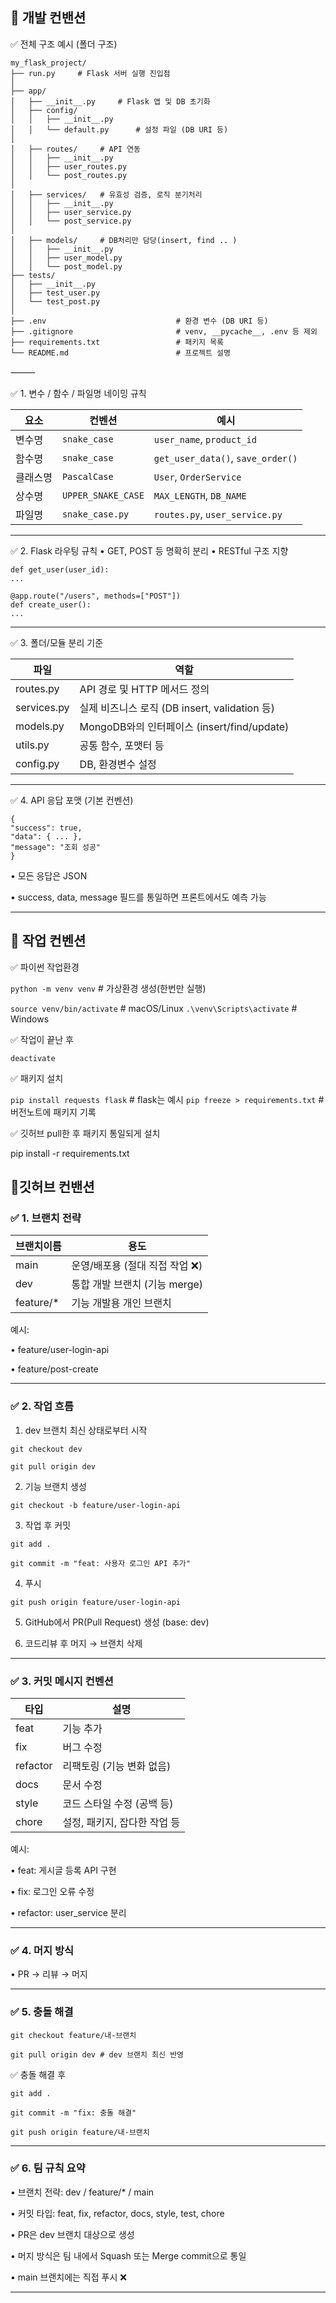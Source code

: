 ## 📜 개발 컨밴션

✅ 전체 구조 예시 (폴더 구조)

<pre><code>my_flask_project/
├── run.py     # Flask 서버 실행 진입점
│
├── app/
│   ├── __init__.py     # Flask 앱 및 DB 초기화
│   ├── config/
│   │   ├── __init__.py
│   │   └── default.py      # 설정 파일 (DB URI 등)
│
│   ├── routes/     # API 연동
│   │   ├── __init__.py
│   │   ├── user_routes.py
│   │   └── post_routes.py
│
│   ├── services/   # 유효성 검증, 로직 분기처리
│   │   ├── __init__.py
│   │   ├── user_service.py
│   │   └── post_service.py
│
│   ├── models/     # DB처리만 담당(insert, find .. )
│   │   ├── __init__.py
│   │   ├── user_model.py
│   │   └── post_model.py
├── tests/
│   ├── __init__.py
│   ├── test_user.py
│   └── test_post.py
│
├── .env                             # 환경 변수 (DB URI 등)
├── .gitignore                       # venv, __pycache__, .env 등 제외
├── requirements.txt                 # 패키지 목록
└── README.md                        # 프로젝트 설명
</code></pre>

⸻

✅ 1. 변수 / 함수 / 파일명 네이밍 규칙

| 요소     | 컨벤션             | 예시                              |
| -------- | ------------------ | --------------------------------- |
| 변수명   | `snake_case`       | `user_name`, `product_id`         |
| 함수명   | `snake_case`       | `get_user_data()`, `save_order()` |
| 클래스명 | `PascalCase`       | `User`, `OrderService`            |
| 상수명   | `UPPER_SNAKE_CASE` | `MAX_LENGTH`, `DB_NAME`           |
| 파일명   | `snake_case.py`    | `routes.py`, `user_service.py`    |

---

✅ 2. Flask 라우팅 규칙
• GET, POST 등 명확히 분리
• RESTful 구조 지향

```@app.route("/users/<user_id>", methods=["GET"])
def get_user(user_id):
...

@app.route("/users", methods=["POST"])
def create_user():
...
```

---

✅ 3. 폴더/모듈 분리 기준

| 파일        | 역할                                          |
| ----------- | --------------------------------------------- |
| routes.py   | API 경로 및 HTTP 메서드 정의                  |
| services.py | 실제 비즈니스 로직 (DB insert, validation 등) |
| models.py   | MongoDB와의 인터페이스 (insert/find/update)   |
| utils.py    | 공통 함수, 포맷터 등                          |
| config.py   | DB, 환경변수 설정                             |

---

✅ 4. API 응답 포맷 (기본 컨벤션)

```
{
"success": true,
"data": { ... },
"message": "조회 성공"
}
```

• 모든 응답은 JSON

• success, data, message 필드를 통일하면 프론트에서도 예측 가능

---

## 📜 작업 컨벤션

✅ 파이썬 작업환경

`python -m venv venv` # 가상환경 생성(한번만 실행)

`source venv/bin/activate` # macOS/Linux
`.\venv\Scripts\activate` # Windows

✅ 작업이 끝난 후

`deactivate`

✅ 패키지 설치

`pip install requests flask` # flask는 예시
`pip freeze > requirements.txt` # 버전노트에 패키지 기록

✅ 깃허브 pull한 후 패키지 통일되게 설치

pip install -r requirements.txt

## 📜깃허브 컨밴션

### ✅ 1. 브랜치 전략

| 브랜치이름 | 용도                            |
| ---------- | ------------------------------- |
| main       | 운영/배포용 (절대 직접 작업 ❌) |
| dev        | 통합 개발 브랜치 (기능 merge)   |
| feature/\* | 기능 개발용 개인 브랜치         |

예시:

• feature/user-login-api

• feature/post-create

---

### ✅ 2. 작업 흐름

1. dev 브랜치 최신 상태로부터 시작

`git checkout dev`

`git pull origin dev`

2. 기능 브랜치 생성

`git checkout -b feature/user-login-api`

3. 작업 후 커밋

`git add .`

`git commit -m "feat: 사용자 로그인 API 추가"`

4. 푸시

`git push origin feature/user-login-api`

5. GitHub에서 PR(Pull Request) 생성 (base: dev)

6. 코드리뷰 후 머지 → 브랜치 삭제

---

### ✅ 3. 커밋 메시지 컨벤션

| 타입     | 설명                         |
| -------- | ---------------------------- |
| feat     | 기능 추가                    |
| fix      | 버그 수정                    |
| refactor | 리팩토링 (기능 변화 없음)    |
| docs     | 문서 수정                    |
| style    | 코드 스타일 수정 (공백 등)   |
| chore    | 설정, 패키지, 잡다한 작업 등 |

예시:

• feat: 게시글 등록 API 구현

• fix: 로그인 오류 수정

• refactor: user_service 분리

---

### ✅ 4. 머지 방식

• PR → 리뷰 → 머지

---

### ✅ 5. 충돌 해결

`git checkout feature/내-브랜치`

`git pull origin dev # dev 브랜치 최신 반영`

✅ 충돌 해결 후

`git add .`

`git commit -m "fix: 충돌 해결"`

`git push origin feature/내-브랜치`

---

### ✅ 6. 팀 규칙 요약

• 브랜치 전략: dev / feature/\* / main

• 커밋 타입: feat, fix, refactor, docs, style, test, chore

• PR은 dev 브랜치 대상으로 생성

• 머지 방식은 팀 내에서 Squash 또는 Merge commit으로 통일

• main 브랜치에는 직접 푸시 ❌

---

